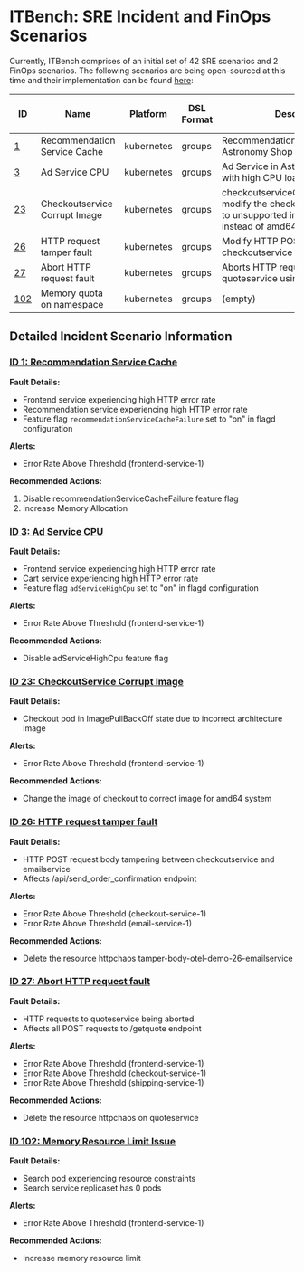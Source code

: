 # ITBench: SRE Incident and FinOps Scenarios

Currently, ITBench comprises of an initial set of 42 SRE scenarios and 2 FinOps scenarios. The following scenarios are being open-sourced at this time and their implementation can be found [here](../roles):

| ID | Name | Platform | DSL Format | Description | Application | Complexity | Technologies | Golden Signal Cause | Golden Signal Effect |
|---|---|---|---|---|---|---|---|---|---|
| [1](#id-1-recommendation-service-cache) | Recommendation Service Cache | kubernetes | groups | Recommendation Service in Astronomy Shop has a cache failure | otel_astronomy_shop | Medium | Python, Node.js | saturation | error |
| [3](#id-3-ad-service-cpu) | Ad Service CPU | kubernetes | groups | Ad Service in Astronomy Shop runs with high CPU load | otel_astronomy_shop | Medium | Java, Node.js | saturation | error |
| [23](#id-23-checkoutservice-corrupt-image) | Checkoutservice Corrupt Image | kubernetes | groups | checkoutserviceCorruptDeployment: modify the checkoutservice image to unsupported image (arm64) instead of amd64 image | otel_astronomy_shop | Low | Node.js | resource unavailability | error |
| [26](#id-26-http-request-tamper-fault) | HTTP request tamper fault | kubernetes | groups | Modify HTTP POST requests from checkoutservice to emailservice | otel_astronomy_shop | Medium | Go, Ruby | traffic | error |
| [27](#id-27-abort-http-request-fault) | Abort HTTP request fault | kubernetes | groups | Aborts HTTP requests to quoteservice using chaos mesh fault | otel_astronomy_shop | High | Go, PHP, Rust, Tonic | traffic | error |
| [102](#id-102-memory-resource-limit-issue) | Memory quota on namespace | kubernetes | groups | (empty) | deathstarbench_hotel_reservations | Low | Go, Node.js | resource unavailability | error |

## Detailed Incident Scenario Information

### [ID 1: Recommendation Service Cache](../roles/incident_1/tasks/main.yaml)

**Fault Details:**
- Frontend service experiencing high HTTP error rate
- Recommendation service experiencing high HTTP error rate
- Feature flag `recommendationServiceCacheFailure` set to "on" in flagd configuration

**Alerts:**
- Error Rate Above Threshold (frontend-service-1)

**Recommended Actions:**
1. Disable recommendationServiceCacheFailure feature flag
2. Increase Memory Allocation

### [ID 3: Ad Service CPU](../roles/incident_3/tasks/main.yaml)

**Fault Details:**
- Frontend service experiencing high HTTP error rate
- Cart service experiencing high HTTP error rate
- Feature flag `adServiceHighCpu` set to "on" in flagd configuration

**Alerts:**
- Error Rate Above Threshold (frontend-service-1)

**Recommended Actions:**
- Disable adServiceHighCpu feature flag

### [ID 23: CheckoutService Corrupt Image](../roles/incident_23/tasks/main.yaml)

**Fault Details:**
- Checkout pod in ImagePullBackOff state due to incorrect architecture image

**Alerts:**
- Error Rate Above Threshold (frontend-service-1)

**Recommended Actions:**
- Change the image of checkout to correct image for amd64 system

### [ID 26: HTTP request tamper fault](../roles/incident_26/tasks/main.yaml)

**Fault Details:**
- HTTP POST request body tampering between checkoutservice and emailservice
- Affects /api/send_order_confirmation endpoint

**Alerts:**
- Error Rate Above Threshold (checkout-service-1)
- Error Rate Above Threshold (email-service-1)

**Recommended Actions:**
- Delete the resource httpchaos tamper-body-otel-demo-26-emailservice

### [ID 27: Abort HTTP request fault](../roles/incident_27/tasks/main.yaml)

**Fault Details:**
- HTTP requests to quoteservice being aborted
- Affects all POST requests to /getquote endpoint

**Alerts:**
- Error Rate Above Threshold (frontend-service-1)
- Error Rate Above Threshold (checkout-service-1)
- Error Rate Above Threshold (shipping-service-1)

**Recommended Actions:**
- Delete the resource httpchaos on quoteservice

### [ID 102: Memory Resource Limit Issue](../roles/incident_102/tasks/main.yaml)

**Fault Details:**
- Search pod experiencing resource constraints
- Search service replicaset has 0 pods

**Alerts:**
- Error Rate Above Threshold (frontend-service-1)

**Recommended Actions:**
- Increase memory resource limit
